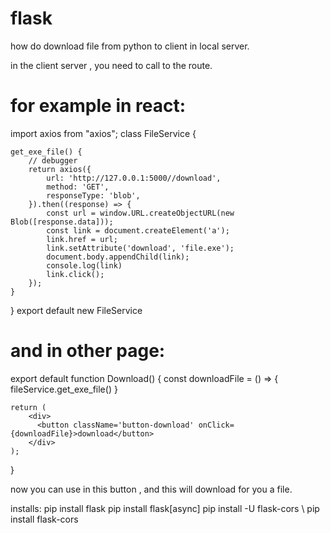 # flask
how do download file from python to client in local server.

in the client server , you need to call to the route.
# for example in react: 

import axios from "axios";
class FileService {

    get_exe_file() {
        // debugger
        return axios({
            url: 'http://127.0.0.1:5000//download',
            method: 'GET',
            responseType: 'blob',
        }).then((response) => {
            const url = window.URL.createObjectURL(new Blob([response.data]));
            const link = document.createElement('a');
            link.href = url;
            link.setAttribute('download', 'file.exe');
            document.body.appendChild(link);
            console.log(link)
            link.click();
        });
    }
}
export default new FileService

# and in other page:

export default function Download() {
    const downloadFile = () => {
       fileService.get_exe_file()
    }

    return (
        <div>
          <button className='button-download' onClick={downloadFile}>download</button>
        </div>
    );
}


now you can use in this button , and this will download for you a file.


installs: 
pip install flask
pip install flask[async]
pip install -U flask-cors \ pip install flask-cors
